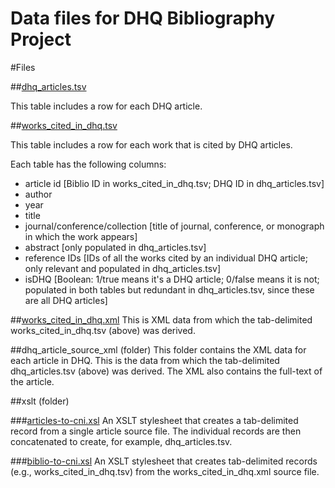Data files for DHQ Bibliography Project
=======================================

#Files

##[dhq_articles.tsv](dhq_articles.tsv)

This table includes a row for each DHQ article. 

##[works_cited_in_dhq.tsv](works_cited_in_dhq.tsv)

This table includes a row for each work that is cited by DHQ articles. 

Each table has the following columns:

* article id [Biblio ID in works_cited_in_dhq.tsv; DHQ ID in dhq_articles.tsv]
* author
* year
* title
* journal/conference/collection [title of journal, conference, or monograph in which the work appears]
* abstract [only populated in dhq_articles.tsv]
* reference IDs [IDs of all the works cited by an individual DHQ article; only relevant and populated in dhq_articles.tsv]
* isDHQ [Boolean: 1/true means it's a DHQ article; 0/false means it is not; populated in both tables but redundant in dhq_articles.tsv, since these are all DHQ articles]

##[works_cited_in_dhq.xml](works_cited_in_dhq.xml)
This is XML data from which the tab-delimited works_cited_in_dhq.tsv (above) was derived.

##dhq_article_source_xml (folder)
This folder contains the XML data for each article in DHQ. This is the data from which the tab-delimited dhq_articles.tsv (above) was derived. The XML also contains the full-text of the article.

##xslt (folder)

###[articles-to-cni.xsl](xslt/articles-to-cni.xsl)
An XSLT stylesheet that creates a tab-delimited record from a single article source file. The individual records are then concatenated to create, for example, dhq_articles.tsv.

###[biblio-to-cni.xsl](xslt/biblio-to-cni.xsl)
An XSLT stylesheet that creates tab-delimited records (e.g., works_cited_in_dhq.tsv)  from the works_cited_in_dhq.xml source file.
